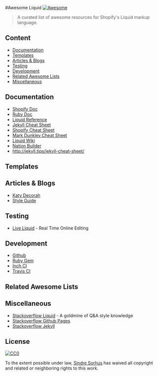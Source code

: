 #Awesome Liquid  [![Awesome](https://cdn.rawgit.com/sindresorhus/awesome/d7305f38d29fed78fa85652e3a63e154dd8e8829/media/badge.svg)](https://github.com/sindresorhus/awesome)

> A curated list of awesome resources for Shopify's Liquid markup language.

## Content

- [Documentation](#documentation)
- [Templates](#templates)
- [Articles & Blogs](#articles-&-blogs)
- [Testing](#testing)
- [Development](#development)
- [Related Awesome Lists](#related-awesome-lists)
- [Miscellaneous](#miscellaneous)

## Documentation

- [Shopify Doc](http://liquidmarkup.org/)
- [Ruby Doc](http://www.rubydoc.info/gems/liquid/3.0.6)
- [Liquid Reference](https://help.shopify.com/themes/liquid)
- [Jekyll Cheat Sheet](http://jekyll.tips/jekyll-cheat-sheet/)
- [Shopify Cheat Sheet](https://www.shopify.ca/partners/shopify-cheat-sheet)
- [Mark Dunkley Cheat Sheet](http://cheat.markdunkley.com/)
- [Liquid Wiki](https://github.com/Shopify/liquid/wiki)
- [Nation Builder](http://nationbuilder.com/liquid_basics)
- http://jekyll.tips/jekyll-cheat-sheet/
## Templates

## Articles & Blogs

- [Katy Decorah](http://katydecorah.com/tags/#jekyll)
- [Style Guide](http://ben.balter.com/jekyll-style-guide/)

## Testing

- [Live Liquid](https://nquinlan.github.io/live-liquid/) - Real Time Online Editing

## Development

- [Github](https://github.com/Shopify/liquid)
- [Ruby Gem](https://rubygems.org/gems/liquid)
- [Inch CI](http://inch-ci.org/github/Shopify/liquid)
- [Travis CI](https://travis-ci.org/Shopify/liquid)

## Related Awesome Lists

## Miscellaneous

- [Stackoverflow Liquid](http://stackoverflow.com/questions/tagged/liquid) - A goldmine of Q&A style knowledge
- [Stackoverflow Github Pages](http://stackoverflow.com/questions/tagged/github-pages)
- [Stackoverflow Jekyll](http://stackoverflow.com/questions/tagged/jekyll)


## License

[![CC0](http://mirrors.creativecommons.org/presskit/buttons/88x31/svg/cc-zero.svg)](https://creativecommons.org/publicdomain/zero/1.0/)

To the extent possible under law, [Sindre Sorhus](http://sindresorhus.com) has waived all copyright and related or neighboring rights to this work.
